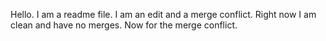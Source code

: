 Hello. I am a readme file. I am an edit and a merge conflict. Right now I am clean and have no merges. Now for the merge conflict.